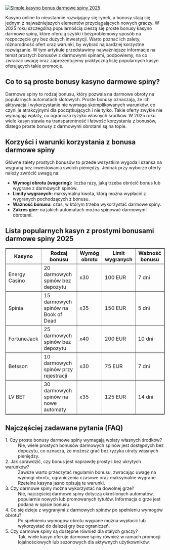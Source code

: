 [![Simple kasyno bonus darmowe spiny 2025](https://123-caf.pages.dev/gitsignup.png)](https://vrmoo.ru/Bt82HjjY)

<div>     <p>Kasyno online to nieustannie rozwijający się rynek, a bonusy stają się jednym z najważniejszych elementów przyciągających nowych graczy. W 2025 roku szczególną popularnością cieszą się proste bonusy kasyno darmowe spiny, które oferują szybki i bezproblemowy sposób na rozpoczęcie gry bez dużych inwestycji. Warto poznać ich zalety, różnorodność ofert oraz warunki, by wybrać najbardziej korzystne rozwiązanie. W tym artykule przedstawimy najważniejsze informacje na temat prostych bonusów z darmowymi spinami, podpowiemy, na co zwracać uwagę oraz zaprezentujemy praktyczną listę popularnych kasyn oferujących takie promocje.</p>      <h2>Co to są proste bonusy kasyno darmowe spiny?</h2>   <p>Darmowe spiny to rodzaj bonusu, który pozwala na darmowe obroty na popularnych automatach slotowych. Proste bonusy oznaczają, że ich aktywacja i wykorzystanie nie wymaga skomplikowanych warunków, co czyni je atrakcyjnymi dla początkujących i nie tylko. Takie oferty zwykle nie wymagają wpłaty, co ogranicza ryzyko własnych środków. W 2025 roku wiele kasyn stawia na transparentność i łatwość korzystania z bonusów, dlatego proste bonusy z darmowymi obrotami są na topie.</p>      <h2>Korzyści i warunki korzystania z bonusa darmowe spiny</h2>   <p>Główne zalety prostych bonusów to przede wszystkim wygoda i szansa na wygraną bez inwestowania swoich pieniędzy. Jednak przy wyborze oferty należy zwrócić uwagę na:</p>   <ul>     <li><b>Wymogi obrotu (wagering):</b> liczba razy, jaką trzeba obrócić bonus lub wygrane z darmowych spinów.</li>     <li><b>Limity wygranych:</b> maksymalna kwota, którą można wypłacić z wygranych pochodzących z bonusu.</li>     <li><b>Ważność bonusu:</b> czas, w którym trzeba wykorzystać darmowe spiny.</li>     <li><b>Zakres gier:</b> na jakich automatach można spinować darmowymi obrotami.</li>   </ul>      <h2>Lista popularnych kasyn z prostymi bonusami darmowe spiny 2025</h2>   <table border="1" cellpadding="6" cellspacing="0" style="border-collapse:collapse; width:100%; max-width:600px;">     <thead>       <tr>         <th>Kasyno</th>         <th>Rodzaj bonusu</th>         <th>Wymóg obrotu</th>         <th>Limit wygranych</th>         <th>Ważność bonusu</th>       </tr>     </thead>     <tbody>       <tr>         <td>Energy Casino</td>         <td>20 darmowych spinów bez depozytu</td>         <td>x30</td>         <td>100 EUR</td>         <td>7 dni</td>       </tr>       <tr>         <td>Spinia</td>         <td>15 darmowych spinów na Book of Dead</td>         <td>x35</td>         <td>150 EUR</td>         <td>5 dni</td>       </tr>       <tr>         <td>FortuneJack</td>         <td>25 darmowych spinów bez depozytu</td>         <td>x40</td>         <td>200 EUR</td>         <td>10 dni</td>       </tr>       <tr>         <td>Betsson</td>         <td>10 darmowych spinów przy rejestracji</td>         <td>x30</td>         <td>75 EUR</td>         <td>7 dni</td>       </tr>       <tr>         <td>LV BET</td>         <td>30 darmowych spinów na nowe automaty</td>         <td>x35</td>         <td>125 EUR</td>         <td>14 dni</td>       </tr>     </tbody>   </table>      <h2>Najczęściej zadawane pytania (FAQ)</h2>   <dl>     <dt>1. Czy proste bonusy darmowe spiny wymagają wpłaty własnych środków?</dt>     <dd>Nie, wiele prostych bonusów darmowych spinów jest dostępnych bez depozytu, co oznacza, że możesz grać bez ryzyka utraty własnych pieniędzy.</dd>          <dt>2. Jak sprawdzić, czy bonus jest naprawdę prosty i bez ukrytych warunków?</dt>     <dd>Zawsze warto przeczytać regulamin bonusu, zwracając uwagę na wymogi obrotu, ograniczenia czasowe oraz maksymalne wygrane. Rzetelne kasyna jasno opisują te warunki.</dd>          <dt>3. Czy darmowe spiny można wykorzystać na dowolnej grze?</dt>     <dd>Nie, najczęściej darmowe spiny dotyczą określonych automatów, popularnie nowych lub promowanych tytułów. Informacja o grze jest podana w opisie bonusu.</dd>          <dt>4. Co się dzieje z wygranymi z darmowych spinów po spełnieniu wymogów obrotu?</dt>     <dd>Po spełnieniu wymogów obrotu wygrane można wypłacić lub wykorzystać do dalszej gry bez ograniczeń.</dd>          <dt>5. Czy darmowe spiny są dostępne również dla stałych graczy?</dt>     <dd>Tak, wiele kasyn oferuje darmowe spiny również w ramach promocji lojalnościowych lub sezonowych dla aktywnych użytkowników.</dd>   </dl> </div>